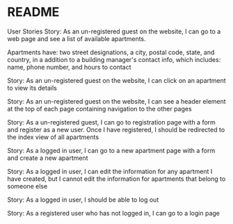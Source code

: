 # README

User Stories
Story: As an un-registered guest on the website, I can go to a web page and see a list of available apartments.

Apartments have: two street designations, a city, postal code, state, and country, in a addition to a building manager's contact info, which includes: name, phone number, and hours to contact

Story: As an un-registered guest on the website, I can click on an apartment to view its details

Story: As an un-registered guest on the website, I can see a header element at the top of each page containing navigation to the other pages

Story: As a un-registered guest, I can go to registration page with a form and register as a new user. Once I have registered, I should be redirected to the index view of all apartments

Story: As a logged in user, I can go to a new apartment page with a form and create a new apartment

Story: As a logged in user, I can edit the information for any apartment I have created, but I cannot edit the information for apartments that belong to someone else

Story: As a logged in user, I should be able to log out

Story: As a registered user who has not logged in, I can go to a login page
